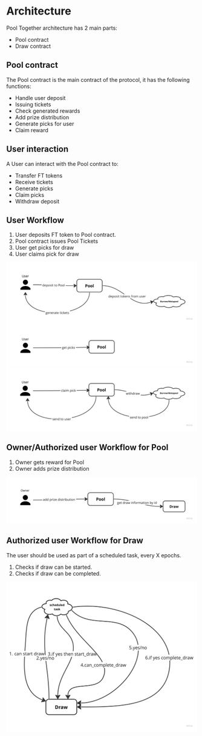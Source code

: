# Architecture

Pool Together architecture has 2 main parts:
- Pool contract
- Draw contract

## Pool contract
The Pool contract is the main contract of the protocol, it has the following functions:

- Handle user deposit
- Issuing tickets
- Check generated rewards
- Add prize distribution
- Generate picks for user
- Claim reward

## User interaction
A User can interact with the Pool contract to:

- Transfer FT tokens
- Receive tickets
- Generate picks
- Claim picks
- Withdraw deposit

## User Workflow

1. User deposits FT token to Pool contract.
2. Pool contract issues Pool Tickets
3. User get picks for draw
4. User claims pick for draw

![](../static/img/user_tickets_gen.png)
![](../static/img/user_get_picks.png)
![](../static/img/user_claim_pick.png)

## Owner/Authorized user Workflow for Pool
1. Owner gets reward for Pool
2. Owner adds prize distribution

![](../static/img/owner_add_distr.png)

## Authorized user Workflow for Draw
The user should be used as part of a scheduled task, every X epochs.
1. Checks if draw can be started.
2. Checks if draw can be completed.

![](../static/img/draw_scheduled_task.png)